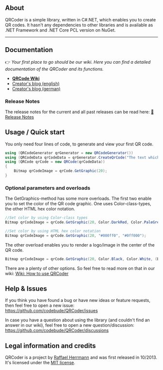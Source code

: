 ## About

QRCoder is a simple library, written in C#.NET, which enables you to create QR codes. It hasn't any dependencies to other libraries and is available as .NET Framework and .NET Core PCL version on NuGet.

***

## Documentation

👉 *Your first place to go should be our wiki. Here you can find a detailed documentation of the QRCoder and its functions.*
* [**QRCode Wiki**](https://github.com/codebude/QRCoder/wiki)
* [Creator's blog (english)](http://en.code-bude.net/2013/10/17/qrcoder-an-open-source-qr-code-generator-implementation-in-csharp/)
* [Creator's blog (german)](http://code-bude.net/2013/10/17/qrcoder-eine-open-source-qr-code-implementierung-in-csharp/)

### Release Notes
The release notes for the current and all past releases can be read here: [📄 Release Notes](https://github.com/codebude/QRCoder/wiki/Release-notes)

## Usage / Quick start

You only need four lines of code, to generate and view your first QR code.

```csharp
using (QRCodeGenerator qrGenerator = new QRCodeGenerator())
using (QRCodeData qrCodeData = qrGenerator.CreateQrCode("The text which should be encoded.", QRCodeGenerator.ECCLevel.Q))
using (QRCode qrCode = new QRCode(qrCodeData))
{
    Bitmap qrCodeImage = qrCode.GetGraphic(20);
}
```

### Optional parameters and overloads

The GetGraphics-method has some more overloads. The first two enable you to set the color of the QR code graphic. One uses Color-class-types, the other HTML hex color notation.

```csharp
//Set color by using Color-class types
Bitmap qrCodeImage = qrCode.GetGraphic(20, Color.DarkRed, Color.PaleGreen, true);

//Set color by using HTML hex color notation
Bitmap qrCodeImage = qrCode.GetGraphic(20, "#000ff0", "#0ff000");
```

The other overload enables you to render a logo/image in the center of the QR code.

```csharp
Bitmap qrCodeImage = qrCode.GetGraphic(20, Color.Black, Color.White, (Bitmap)Bitmap.FromFile("C:\\myimage.png"));
```

There are a plenty of other options. So feel free to read more on that in our wiki: [Wiki: How to use QRCoder](https://github.com/codebude/QRCoder/wiki/How-to-use-QRCoder)

## Help & Issues

If you think you have found a bug or have new ideas or feature requests, then feel free to open a new issue: https://github.com/codebude/QRCoder/issues 

In case you have a question about using the library (and couldn't find an answer in our wiki), feel free to open a new question/discussion: https://github.com/codebude/QRCoder/discussions


## Legal information and credits

QRCoder is a project by [Raffael Herrmann](https://raffaelherrmann.de) and was first released in 10/2013. It's licensed under the [MIT license](https://github.com/codebude/QRCoder/blob/master/LICENSE.txt).